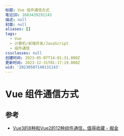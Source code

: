 ```yaml
---
标题: Vue 组件通信方式
笔记ID: 1683439291143
描述: null
封面: null
aliases: []
tags:
  - Vue
  - 计算机/前端开发/JavaScript
  - 组件通信
cssclasses: null
创建时间: 2023-05-07T14:01:31.000Z
更新时间: 2023-12-31T01:17:19.000Z
uid: '20230507140131143'
---
```


# Vue 组件通信方式

## 参考

- [Vue3的8种和Vue2的12种组件通信，值得收藏 - 掘金](https://juejin.cn/post/6999687348120190983)
